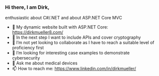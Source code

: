 ### Hi there, I am Dirk,

enthusiastic about C#/.NET and about ASP.NET Core MVC
- 🔭 My dynamic website built with ASP.NET Core: https://dirkmueller8.com/
- 🌱 In the next step I want to include APIs and cover cryptography
- 👯 I’m not yet looking to collaborate as I have to reach a suitable level of proficiency first
- 🤔 I’m looking for interesting case examples to demonstrate cybersecurity
- 💬 Ask me about medical devices
- 📫 How to reach me: https://www.linkedin.com/in/dirkmueller/
